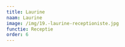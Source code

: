 ```yaml
---
title: Laurine
naam: Laurine
image: /img/19.-laurine-receptioniste.jpg
functie: Receptie
order: 6
---
```


